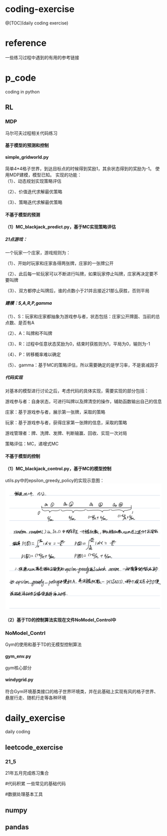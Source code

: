 # coding-exercise
@[TOC](daily coding exercise)
# reference
一些练习过程中遇到的有用的参考链接

# p_code
coding in python
## RL
### MDP
马尔可夫过程相关代码练习
#### 基于模型的预测和控制
#### simple_gridworld.py
简单4*4格子世界，到达目标点的时候得到奖励1，其余状态得到的奖励为-1。
使用MDP建模，模型已知。
实现的功能：  
（1）、动态规划实现策略评估  

（2）、价值迭代求解最优策略  

（3）、策略迭代求解最优策略  


#### 不基于模型的预测
#### （1）MC_blackjack_predict.py，基于MC实现策略评估
##### 21点游戏：
一个玩家一个庄家，游戏规则为：  

（1）、开始时玩家和庄家各得两张牌，庄家的一张牌公开  

（2）、此后每一轮玩家可以不断进行叫牌，如果玩家停止叫牌，庄家再决定要不要叫牌  

（3）、双方都停止叫牌后，谁的点数小于21并且接近21那么获胜，否则平局  

##### 建模：S,A,R,P,gamma
（1）、S：玩家和庄家都抽象为游戏参与者，状态包括：庄家公开牌面、当前的总点数、是否有A  

（2）、A：叫牌和不叫牌  

（3）、R：过程中任意状态奖励为0，结束时获胜则为1，平局为0，输则为-1  

（4）、P：转移概率难以确定  

（5）、gamma：基于MC的策略评估，所以需要确定的是学习率，不是衰减因子  

##### 代码实现
对基本的模型进行讨论之后，考虑代码的具体实现，需要实现的部分包括：  

游戏参与者：自身状态，可进行叫牌以及牌清空的操作，辅助函数输出自己的信息  

庄家：基于游戏参与者，展示第一张牌，采取的策略  

玩家：基于游戏参与者，获得庄家第一张牌的信息，采取的策略  

游戏管理者：牌、洗牌、发牌、判断输赢、回收、实现一次对局  

策略评估：MC，递增式MC  


#### 不基于模型的控制
#### （1）MC_blackjack_control.py，基于MC的模型控制
utils.py中的epsilon_greedy_policy的实现示意图：
![Image](https://github.com/MonaHe123/coding-exercise/blob/main/picture/IMG_E1226.JPG)
#### （2）基于TD的控制算法实现在文件NoModel_Control中  

### NoModel_Contrl  
Gym的使用和基于TD的无模型控制算法  

#### gym_env.py  

gym核心部分  

#### windygrid.py  

符合Gym环境基类接口的格子世界环境类，并在此基础上实现有风的格子世界、悬崖行走、随机行走等各种环境


# daily_exercise
daily coding
## leetcode_exercise
### 21_5
21年五月完成练习集合


#代码积累
一些常见的基础代码

#数据处理基本工具
## numpy
## pandas

